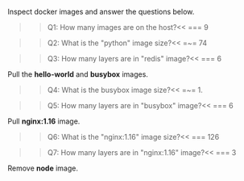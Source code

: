
Inspect docker images and answer the questions below.  

>>Q1: How many images are on the host?<<
=== 9

>>Q2: What is the "python" image size?<<
=~= 74

>>Q3: How many layers are in "redis" image?<<
=== 6


Pull the **hello-world** and **busybox** images.

>>Q4: What is the busybox image size?<<
=~= 1.

>>Q5: How many layers are in "busybox" image?<<
=== 6



Pull **nginx:1.16** image.

>>Q6: What is the "nginx:1.16" image size?<<
=== 126

>>Q7: How many layers are in "nginx:1.16" image?<<
=== 3



Remove **node** image.
